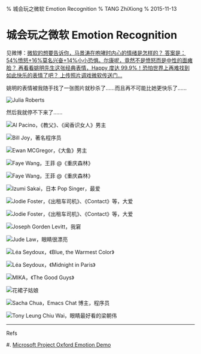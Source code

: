 % 城会玩之微软 Emotion Recognition
% TANG ZhiXiong
% 2015-11-13

城会玩之微软 Emotion Recognition
================================

见微博：[微软的想要告诉你，马景涛在咆哮时内心的情绪是怎样的？
答案是：54%愤怒+16%莫名兴奋+14%小小恐惧。尔康呢，竟然不是愤怒而是中性的面瘫脸？
再看看姚明先生这张经典表情，Happy 度达 99.9%！恐怕世界上再难找到如此快乐的表情了吧？
上传照片调戏微软传送门...](http://weibo.com/1286528122/D3FU7peRt?ref=home&rid=3_0_1_2666934344484769788&type=comment)


姚明的表情被我随手找了一张图片就秒杀了……而且再不可能比她更快乐了……

![Julia Roberts](http://gnat.qiniudn.com/pics/Julia_Roberts.png)

然后我就停不下来了……

![Al Pacino，《教父》、《闻香识女人》男主](http://gnat.qiniudn.com/pics/Al_Pacino.png)

![Bill Joy，著名程序员](http://gnat.qiniudn.com/pics/Bill_Joy.png)

![Ewan MCGregor，《大鱼》男主](http://gnat.qiniudn.com/pics/Ewan_McGregor.png)

![Faye Wang，王菲 @《重庆森林》](http://gnat.qiniudn.com/pics/Faye_Wang.png)

![Faye Wang，王菲 @《重庆森林》](http://gnat.qiniudn.com/pics/Faye_Wang2.png)

![Izumi Sakai，日本 Pop Singer，最爱](http://gnat.qiniudn.com/pics/Izumi_Sakai.png)

![Jodie Foster，《出租车司机》、《Contact》等，大爱](http://gnat.qiniudn.com/pics/Jodie_Foster.png)

![Jodie Foster，《出租车司机》、《Contact》等，大爱](http://gnat.qiniudn.com/pics/Jodie_Foster2.png)

![Joseph Gorden Levitt，我窘](http://gnat.qiniudn.com/pics/Joseph_Gorden_Levitt.png)

![Jude Law，眼睛很漂亮](http://gnat.qiniudn.com/pics/Jude_Law.png)

![Léa Seydoux，《Blue, the Warmest Color》](http://gnat.qiniudn.com/pics/Léa_Seydoux.png)

![Léa Seydoux，《Midnight in Paris》](http://gnat.qiniudn.com/pics/Léa_Seydoux3.png)

![MIKA，《The Good Guys》](http://gnat.qiniudn.com/pics/MIKA.png)

![花裙子姑娘](http://gnat.qiniudn.com/pics/Nobody.png)

![Sacha Chua，Emacs Chat 博主，程序员](http://gnat.qiniudn.com/pics/Sacha_Chua.png)

![Tony Leung Chiu Wai，眼睛最好看的梁朝伟](http://gnat.qiniudn.com/pics/Tony_Leung_Chiu_Wai.png)

---

Refs

#. [Microsoft Project Oxford Emotion Demo](https://www.projectoxford.ai/demo/emotion#detection)
